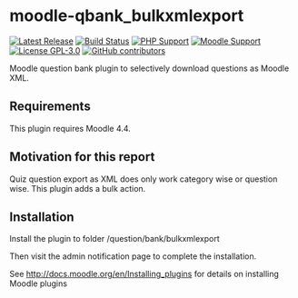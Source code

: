 moodle-qbank_bulkxmlexport
=========================
[![Latest Release](https://img.shields.io/github/v/release/bfh/moodle-qbank_bulkxmlexport?sort=semver&color=orange)](https://github.com/bfh/moodle-qbank_bulkxmlexport/releases)
[![Build Status](https://github.com/bfh/moodle-qbank_bulkxmlexport/workflows/Moodle%20Plugin%20CI/badge.svg?branch=main)](https://github.com/bfh/moodle-qbank_bulkxmlexport/actions?query=workflow%3A%22Moodle+Plugin+CI%22+branch%3Amain)
[![PHP Support](https://img.shields.io/badge/php-8.1--8.3-blue)](https://github.com/bfh/moodle-qbank_bulkxmlexport/actions)
[![Moodle Support](https://img.shields.io/badge/Moodle-4.4+-orange)](https://github.com/bfh/moodle-qbank_bulkxmlexport/actions)
[![License GPL-3.0](https://img.shields.io/github/license/bfh/moodle-qbank_bulkxmlexport?color=lightgrey)](https://github.com/bfh/moodle-qbank_bulkxmlexport/blob/main/LICENSE)
[![GitHub contributors](https://img.shields.io/github/contributors/bfh/moodle-qbank_bulkxmlexport)](https://github.com/bfh/moodle-qbank_bulkxmlexport/graphs/contributors)

Moodle question bank plugin to selectively download questions as Moodle XML.


Requirements
------------

This plugin requires Moodle 4.4.


Motivation for this report
--------------------------

Quiz question export as XML does only work category wise or question wise. This plugin adds a bulk action.


Installation
------------

Install the plugin to folder
/question/bank/bulkxmlexport

Then visit the admin notification page to complete the installation.

See http://docs.moodle.org/en/Installing_plugins for details on installing Moodle plugins
